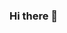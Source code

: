 ### Hi there 👋

<!--
**n-dw2023/n-dw2023** is a ✨ _special_ ✨ repository because its `README.md` (this file) appears on your GitHub profile.

Here are some ideas to get you started:

### - I'm currently working as a Senior Product Manager in Healthcare.
### - 🔭 I’m currently working on my Master's in Data Science.
### - 🌱 I’m currently learning about Data Stewardship, Governance, Management and Machine Learning Model Optimization.
### - 👯 I’m looking to collaborate on contract work opportunities.
### - 🤔 I’m looking for help with small businesses needing software assistance and/or data analysis work.
### - 💬 Ask me about philosophy!
### - 📫 How to reach me: nick.dataworks@gmail.com
-->
